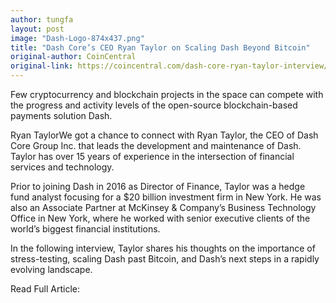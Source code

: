 ```yaml
---
author: tungfa
layout: post
image: "Dash-Logo-874x437.png"
title: "Dash Core’s CEO Ryan Taylor on Scaling Dash Beyond Bitcoin"
original-author: CoinCentral
original-link: https://coincentral.com/dash-core-ryan-taylor-interview/
---
```


Few cryptocurrency and blockchain projects in the space can compete with the progress and activity levels of the open-source blockchain-based payments solution Dash.

Ryan TaylorWe got a chance to connect with Ryan Taylor, the CEO of Dash Core Group Inc. that leads the development and maintenance of Dash. Taylor has over 15 years of experience in the intersection of financial services and technology.


Prior to joining Dash in 2016 as Director of Finance, Taylor was a hedge fund analyst focusing for a $20 billion investment firm in New York. He was also an Associate Partner at McKinsey & Company’s Business Technology Office in New York, where he worked with senior executive clients of the world’s biggest financial institutions.

In the following interview, Taylor shares his thoughts on the importance of stress-testing, scaling Dash past Bitcoin, and Dash’s next steps in a rapidly evolving landscape.

Read Full Article:

